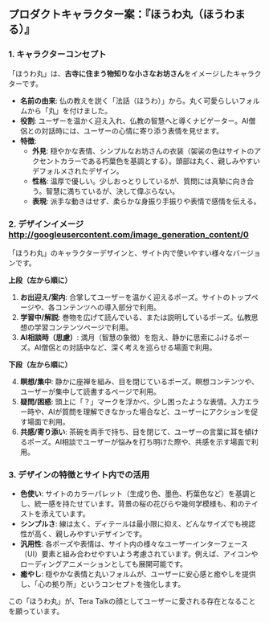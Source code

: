 ## **プロダクトキャラクター案：『ほうわ丸（ほうわまる）』**

### 1. キャラクターコンセプト

「ほうわ丸」は、**古寺に住まう物知りな小さなお坊さん**をイメージしたキャラクターです。

* **名前の由来**: 仏の教えを説く「法話（ほうわ）」から。丸く可愛らしいフォルムから「丸」を付けました。
* **役割**: ユーザーを温かく迎え入れ、仏教の智慧へと導くナビゲーター。AI僧侶との対話時には、ユーザーの心情に寄り添う表情を見せます。
* **特徴**:
    * **外見**: 穏やかな表情、シンプルなお坊さんの衣装（袈裟の色はサイトのアクセントカラーである朽葉色を基調とする）。頭部は丸く、親しみやすいデフォルメされたデザイン。
    * **性格**: 温厚で優しい。少しおっとりしているが、質問には真摯に向き合う。智慧に満ちているが、決して偉ぶらない。
    * **表現**: 派手な動きはせず、柔らかな身振り手振りや表情で感情を伝える。

### 2. デザインイメージ http://googleusercontent.com/image_generation_content/0

「ほうわ丸」のキャラクターデザインと、サイト内で使いやすい様々なバージョンです。

**上段（左から順に）**

1.  **お出迎え/案内**: 合掌してユーザーを温かく迎えるポーズ。サイトのトップページや、各コンテンツへの導入部分で利用。
2.  **学習中/解説**: 巻物を広げて読んでいる、または説明しているポーズ。仏教思想の学習コンテンツページで利用。
3.  **AI相談時（思慮）**: 満月（智慧の象徴）を抱え、静かに思索にふけるポーズ。AI僧侶との対話中など、深く考えを巡らせる場面で利用。

**下段（左から順に）**

4.  **瞑想/集中**: 静かに座禅を組み、目を閉じているポーズ。瞑想コンテンツや、ユーザーが集中して読書するページで利用。
5.  **疑問/困惑**: 頭上に「？」マークを浮かべ、少し困ったような表情。入力エラー時や、AIが質問を理解できなかった場合など、ユーザーにアクションを促す場面で利用。
6.  **共感/寄り添い**: 茶碗を両手で持ち、目を閉じて、ユーザーの言葉に耳を傾けるポーズ。AI相談でユーザーが悩みを打ち明けた際や、共感を示す場面で利用。

### 3. デザインの特徴とサイト内での活用

* **色使い**: サイトのカラーパレット（生成り色、墨色、朽葉色など）を基調とし、統一感を持たせています。背景の桜の花びらや幾何学模様も、和のテイストを添えています。
* **シンプルさ**: 線は太く、ディテールは最小限に抑え、どんなサイズでも視認性が高く、親しみやすいデザインです。
* **汎用性**: 各ポーズや表情は、サイト内の様々なユーザーインターフェース（UI）要素と組み合わせやすいよう考慮されています。例えば、アイコンやローディングアニメーションとしても展開可能です。
* **癒やし**: 穏やかな表情と丸いフォルムが、ユーザーに安心感と癒やしを提供し、「心の拠り所」というコンセプトを強化します。

この「ほうわ丸」が、Tera Talkの顔としてユーザーに愛される存在となることを願っています。